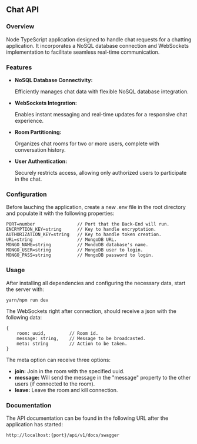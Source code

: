 ## Chat API

### Overview
Node TypeScript application designed to handle chat requests for a chatting application. It incorporates a NoSQL database connection and WebSockets implementation to facilitate seamless real-time communication.

### Features
 - **NoSQL Database Connectivity:**

    Efficiently manages chat data with flexible NoSQL database integration.

 - **WebSockets Integration:**

    Enables instant messaging and real-time updates for a responsive chat experience.

 - **Room Partitioning:**

    Organizes chat rooms for two or more users, complete with conversation history.

 - **User Authentication:**

    Securely restricts access, allowing only authorized users to participate in the chat.

### Configuration
Before lauching the application, create a new .env file in the root directory and populate it with the following properties:
```console
PORT=number                // Port that the Back-End will run.
ENCRYPTION_KEY=string      // Key to handle encryptation.
AUTHORIZATION_KEY=string   // Key to handle token creation.
URL=string                 // MongoDB URL.
MONGO_NAME=string          // MondoDB database's name.
MONGO_USER=string          // MongoDB user to login.
MONGO_PASS=string          // MongoDB password to login.
```

### Usage
After installing all dependencies and configuring the necessary data, start the server with:
```console
yarn/npm run dev
```

The WebSockets right after connection, should receive a json with the following data:
```console
{
    room: uuid,         // Room id.
    message: string,    // Message to be broadcasted.
    meta: string        // Action to be taken.
}
```

The meta option can receive three options:
 - **join:** Join in the room with the specified uuid.
 - **message:** Will send the message in the "message" property to the other users (if connected to the room).
 - **leave:** Leave the room and kill connection.

### Documentation
The API documentation can be found in the following URL after the application has started:
```console
http://localhost:{port}/api/v1/docs/swagger
```

